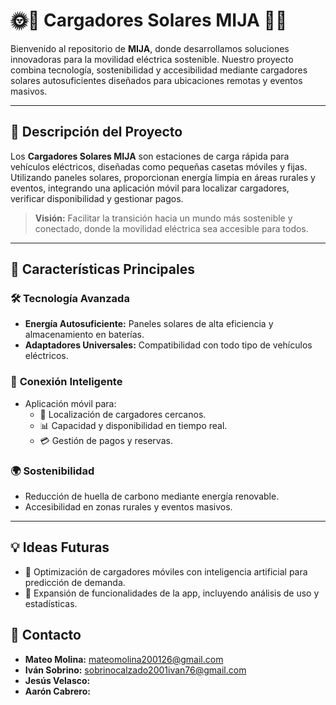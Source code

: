 # 🌞🔌 **Cargadores Solares MIJA** 🌿🚗  
Bienvenido al repositorio de **MIJA**, donde desarrollamos soluciones innovadoras para la movilidad eléctrica sostenible. Nuestro proyecto combina tecnología, sostenibilidad y accesibilidad mediante cargadores solares autosuficientes diseñados para ubicaciones remotas y eventos masivos.

---

## **📖 Descripción del Proyecto**  
Los **Cargadores Solares MIJA** son estaciones de carga rápida para vehículos eléctricos, diseñadas como pequeñas casetas móviles y fijas. Utilizando paneles solares, proporcionan energía limpia en áreas rurales y eventos, integrando una aplicación móvil para localizar cargadores, verificar disponibilidad y gestionar pagos.

> **Visión:** Facilitar la transición hacia un mundo más sostenible y conectado, donde la movilidad eléctrica sea accesible para todos.

---

## **🌟 Características Principales**
### 🛠️ **Tecnología Avanzada**  
- **Energía Autosuficiente:** Paneles solares de alta eficiencia y almacenamiento en baterías.  
- **Adaptadores Universales:** Compatibilidad con todo tipo de vehículos eléctricos.  

### 📱 **Conexión Inteligente**  
- Aplicación móvil para:
  - 📍 Localización de cargadores cercanos.  
  - 📊 Capacidad y disponibilidad en tiempo real.  
  - 💳 Gestión de pagos y reservas.  

### 🌍 **Sostenibilidad**  
- Reducción de huella de carbono mediante energía renovable.  
- Accesibilidad en zonas rurales y eventos masivos.  

---

## 💡 Ideas Futuras
- 🚚 Optimización de cargadores móviles con inteligencia artificial para predicción de demanda.
- 🔌 Expansión de funcionalidades de la app, incluyendo análisis de uso y estadísticas.

 ## 🤝 Contacto
 - **Mateo Molina:** mateomolina200126@gmail.com
 - **Iván Sobrino:** sobrinocalzado2001ivan76@gmail.com
 - **Jesús Velasco:**
 - **Aarón Cabrero:**
